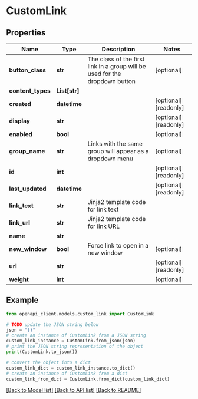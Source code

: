 # CustomLink


## Properties

Name | Type | Description | Notes
------------ | ------------- | ------------- | -------------
**button_class** | **str** | The class of the first link in a group will be used for the dropdown button | [optional] 
**content_types** | **List[str]** |  | 
**created** | **datetime** |  | [optional] [readonly] 
**display** | **str** |  | [optional] [readonly] 
**enabled** | **bool** |  | [optional] 
**group_name** | **str** | Links with the same group will appear as a dropdown menu | [optional] 
**id** | **int** |  | [optional] [readonly] 
**last_updated** | **datetime** |  | [optional] [readonly] 
**link_text** | **str** | Jinja2 template code for link text | 
**link_url** | **str** | Jinja2 template code for link URL | 
**name** | **str** |  | 
**new_window** | **bool** | Force link to open in a new window | [optional] 
**url** | **str** |  | [optional] [readonly] 
**weight** | **int** |  | [optional] 

## Example

```python
from openapi_client.models.custom_link import CustomLink

# TODO update the JSON string below
json = "{}"
# create an instance of CustomLink from a JSON string
custom_link_instance = CustomLink.from_json(json)
# print the JSON string representation of the object
print(CustomLink.to_json())

# convert the object into a dict
custom_link_dict = custom_link_instance.to_dict()
# create an instance of CustomLink from a dict
custom_link_from_dict = CustomLink.from_dict(custom_link_dict)
```
[[Back to Model list]](../README.md#documentation-for-models) [[Back to API list]](../README.md#documentation-for-api-endpoints) [[Back to README]](../README.md)


